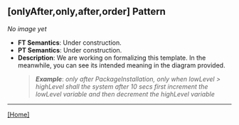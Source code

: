 ## [onlyAfter,only,after,order] Pattern
_No image yet_
 * **FT Semantics**: Under construction.
 * **PT Semantics**: Under construction.
 * **Description**: We are working on formalizing this template. In the meanwhile, you can see its intended meaning in the diagram provided.
   > **_Example_**: _only after PackageInstallation, only when lowLevel > highLevel shall the system  after 10 secs first  increment the lowLevel variable and then  decrement the highLevel variable_   
***
[[Home]](../semantics.md)